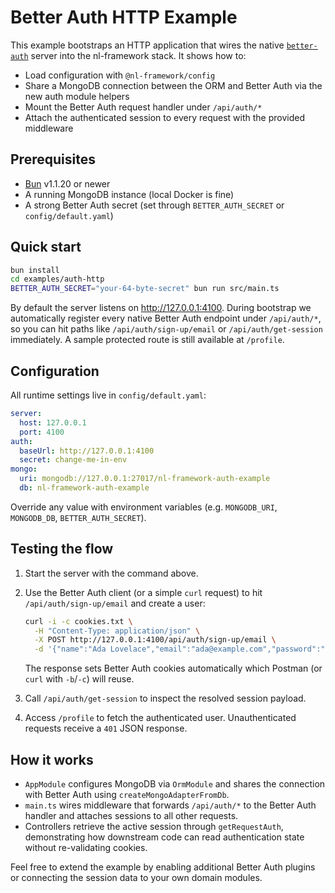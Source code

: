 # Better Auth HTTP Example

This example bootstraps an HTTP application that wires the native [`better-auth`](https://better-auth.com) server into the nl-framework stack. It shows how to:

- Load configuration with `@nl-framework/config`
- Share a MongoDB connection between the ORM and Better Auth via the new auth module helpers
- Mount the Better Auth request handler under `/api/auth/*`
- Attach the authenticated session to every request with the provided middleware

## Prerequisites

- [Bun](https://bun.sh) v1.1.20 or newer
- A running MongoDB instance (local Docker is fine)
- A strong Better Auth secret (set through `BETTER_AUTH_SECRET` or `config/default.yaml`)

## Quick start

```bash
bun install
cd examples/auth-http
BETTER_AUTH_SECRET="your-64-byte-secret" bun run src/main.ts
```

By default the server listens on <http://127.0.0.1:4100>. During bootstrap we automatically register every native Better Auth endpoint under `/api/auth/*`, so you can hit paths like `/api/auth/sign-up/email` or `/api/auth/get-session` immediately. A sample protected route is still available at `/profile`.

## Configuration

All runtime settings live in `config/default.yaml`:

```yaml
server:
  host: 127.0.0.1
  port: 4100
auth:
  baseUrl: http://127.0.0.1:4100
  secret: change-me-in-env
mongo:
  uri: mongodb://127.0.0.1:27017/nl-framework-auth-example
  db: nl-framework-auth-example
```

Override any value with environment variables (e.g. `MONGODB_URI`, `MONGODB_DB`, `BETTER_AUTH_SECRET`).

## Testing the flow

1. Start the server with the command above.
2. Use the Better Auth client (or a simple `curl` request) to hit `/api/auth/sign-up/email` and create a user:

   ```bash
   curl -i -c cookies.txt \
     -H "Content-Type: application/json" \
     -X POST http://127.0.0.1:4100/api/auth/sign-up/email \
     -d '{"name":"Ada Lovelace","email":"ada@example.com","password":"Str0ngPassw0rd!","rememberMe":true}'
   ```

   The response sets Better Auth cookies automatically which Postman (or `curl` with `-b`/`-c`) will reuse.
3. Call `/api/auth/get-session` to inspect the resolved session payload.
4. Access `/profile` to fetch the authenticated user. Unauthenticated requests receive a `401` JSON response.

## How it works

- `AppModule` configures MongoDB via `OrmModule` and shares the connection with Better Auth using `createMongoAdapterFromDb`.
- `main.ts` wires middleware that forwards `/api/auth/*` to the Better Auth handler and attaches sessions to all other requests.
- Controllers retrieve the active session through `getRequestAuth`, demonstrating how downstream code can read authentication state without re-validating cookies.

Feel free to extend the example by enabling additional Better Auth plugins or connecting the session data to your own domain modules.
